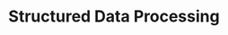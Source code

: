 ---
title: "Structured Data Processing"
layout: forward
target: https://multix.io/structured-data-module/
nav_order: 0
---